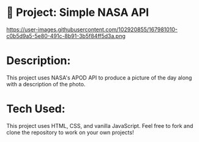 # 🚀 Project: Simple NASA API
https://user-images.githubusercontent.com/102920855/167981010-c0b5d9a5-5e80-491c-8b91-3b5f84ff5d3a.png
# Description:
This project uses NASA's APOD API  to produce a picture of the day along with a description of the photo.
# Tech Used:
This project uses HTML, CSS, and vanilla JavaScript. Feel free to fork and clone the repository to work on your own projects!





